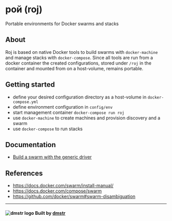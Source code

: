 # рой (roj)

Portable environments for Docker swarms and stacks

## About

Roj is based on native Docker tools to build swarms with `docker-machine` and manage stacks with `docker-compose`. 
Since all tools are run from a docker container the created configurations, stored under `/roj` in the container and mounted 
from on a host-volume, remains portable.

## Getting started

- define your desired configuration directory as a host-volume in `docker-compose.yml`
- define environment configuration in `config/env`
- start management container `docker-compose run roj`
- use `docker-machine` to create machines and provision discovery and a swarm
- use `docker-compose` to run stacks

## Documentation

- [Build a swarm with the generic driver](./docs/setup-generic-swarm.md)

## References

- https://docs.docker.com/swarm/install-manual/
- https://docs.docker.com/compose/swarm
- https://github.com/docker/swarm#swarm-disambiguation

---

#### ![dmstr logo](http://t.phundament.com/dmstr-16-cropped.png) Built by [dmstr](http://diemeisterei.de)
